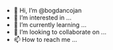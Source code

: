 - 👋 Hi, I’m @bogdancojan
- 👀 I’m interested in ...
- 🌱 I’m currently learning ...
- 💞️ I’m looking to collaborate on ...
- 📫 How to reach me ...

<!---
bogdancojan/bogdancojan is a ✨ special ✨ repository because its `README.md` (this file) appears on your GitHub profile.
You can click the Preview link to take a look at your changes.
--->
